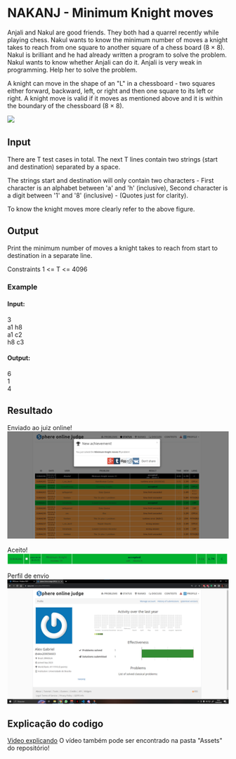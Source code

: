 
# NAKANJ - Minimum Knight moves

Anjali and Nakul are good friends. They both had a quarrel recently while playing chess. Nakul wants to know the minimum number of moves a knight takes to reach from one square to another square of a chess board (8 × 8). Nakul is brilliant and he had already written a program to solve the problem. Nakul wants to know whether Anjali can do it. Anjali is very weak in programming. Help her to solve the problem.

A knight can move in the shape of an "L" in a chessboard - two squares either forward, backward, left, or right and then one square to its left or right. A knight move is valid if it moves as mentioned above and it is within the boundary of the chessboard (8 × 8).

![](https://www.spoj.com/content/francky:knight)

## Input
There are T test cases in total. The next T lines contain two strings (start and destination) separated by a space.

The strings start and destination will only contain two characters - First character is an alphabet between 'a' and 'h' (inclusive), Second character is a digit between '1' and '8' (inclusive) - (Quotes just for clarity).

To know the knight moves more clearly refer to the above figure.

## Output

Print the minimum number of moves a knight takes to reach from start to destination in a separate line.

Constraints
1 <= T <= 4096

### Example  
#### Input:  
3  
a1 h8  
a1 c2  
h8 c3  
#### Output:  
6  
1  
4  
## Resultado

Enviado ao juiz online!
![](../Assets/Cavalo/CavaloAccepted.png)

Aceito!
![](../Assets/Cavalo/idSubmissao.png)

Perfil de envio
![](../Assets/Cavalo/perfilSpoj.png)

## Explicação do codigo

[Video explicando](https://youtu.be/1y4jNi71_tM)
O vídeo também pode ser encontrado na pasta "Assets" do repositório!
